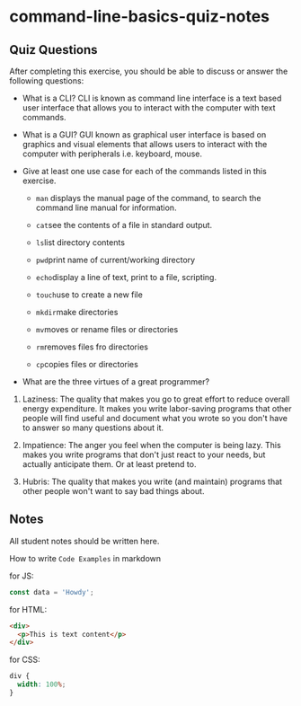 # command-line-basics-quiz-notes

## Quiz Questions

After completing this exercise, you should be able to discuss or answer the following questions:

- What is a CLI?
  CLI is known as command line interface is a text based user interface that allows you to interact with the computer with text commands.

- What is a GUI?
  GUI known as graphical user interface is based on graphics and visual elements that allows users to interact with the computer with peripherals i.e. keyboard, mouse.

- Give at least one use case for each of the commands listed in this exercise.

  - `man` displays the manual page of the command, to search the command line manual for information.

  - `cat`see the contents of a file in standard output.

  - `ls`list directory contents

  - `pwd`print name of current/working directory

  - `echo`display a line of text, print to a file, scripting.

  - `touch`use to create a new file

  - `mkdir`make directories

  - `mv`moves or rename files or directories

  - `rm`removes files fro directories

  - `cp`copies files or directories

- What are the three virtues of a great programmer?

1. Laziness: The quality that makes you go to great effort to reduce overall energy expenditure. It makes you write labor-saving programs that other people will find useful and document what you wrote so you don't have to answer so many questions about it.

2. Impatience: The anger you feel when the computer is being lazy. This makes you write programs that don't just react to your needs, but actually anticipate them. Or at least pretend to.

3. Hubris: The quality that makes you write (and maintain) programs that other people won't want to say bad things about.

## Notes

All student notes should be written here.

How to write `Code Examples` in markdown

for JS:

```javascript
const data = 'Howdy';
```

for HTML:

```html
<div>
  <p>This is text content</p>
</div>
```

for CSS:

```css
div {
  width: 100%;
}
```
